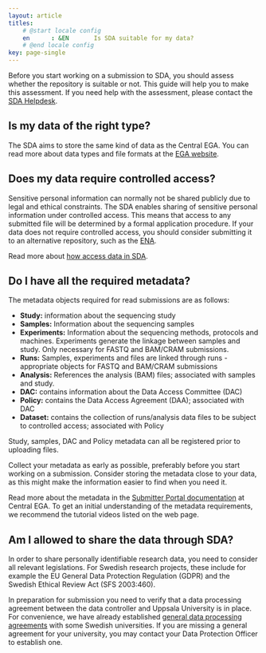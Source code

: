 ```yaml
---
layout: article
titles:
    # @start locale config
    en      : &EN       Is SDA suitable for my data?
    # @end locale config
key: page-single
---
```


Before you start working on a submission to SDA, you should assess whether the
repository is suitable or not. This guide will help you to make this assessment.
If you need help with the assessment, please contact the <a href="mailto:ega-se@nbis.se">SDA Helpdesk</a>.

## Is my data of the right type?

The SDA aims to store the same kind of data as the Central EGA. You can read
more about data types and file formats at the [EGA website](https://ega-archive.org).

## Does my data require controlled access?

Sensitive personal information can normally not be shared publicly due to legal
and ethical constraints. The SDA enables sharing of sensitive personal
information under controlled access. This means that access to any submitted
file will be determined by a formal application procedure. If your data does not
require controlled access, you should consider submitting it to an alternative
repository, such as the [ENA](https://www.ebi.ac.uk/ena/browser/submit).

Read more about [how access data in SDA](/data-access.html).

## Do I have all the required metadata?

The metadata objects required for read submissions are as follows:

- **Study:** information about the sequencing study
- **Samples:** Information about the sequencing samples
- **Experiments:** Information about the sequencing methods, protocols and
  machines. Experiments generate the linkage between samples and study. Only
  necessary for FASTQ and BAM/CRAM submissions.
- **Runs:** Samples, experiments and files are linked through runs - appropriate
  objects for FASTQ and BAM/CRAM submissions
- **Analysis:** References the analysis (BAM) files; associated with samples and
  study.
- **DAC:** contains information about the Data Access Committee (DAC)
- **Policy:** contains the Data Access Agreement (DAA); associated with DAC
- **Dataset:** contains the collection of runs/analysis data files to be subject
  to controlled access; associated with Policy

Study, samples, DAC and Policy metadata can all be registered prior to uploading
files.

Collect your metadata as early as possible, preferably before you start working
on a submission. Consider storing the metadata close to your data, as this might
make the information easier to find when you need it.

Read more about the metadata in the [Submitter Portal documentation](https://ega-archive.org/submission/tools/submitter-portal)
at Central EGA. To get an initial understanding of the metadata requirements, we
recommend the tutorial videos listed on the web page.

## Am I allowed to share the data through SDA?

In order to share personally identifiable research data, you need to consider
all relevant legislations. For Swedish research projects, these include for
example the EU General Data Protection Regulation (GDPR) and the Swedish Ethical
Review Act (SFS 2003:460).

In preparation for submission you need to verify that a data processing
agreement between the data controller and Uppsala University is in
place. For convenience, we have already established [general data processing agreements](https://nbis.se/support/general-processing-agreements.html)
with some Swedish universities. If you are missing a general agreement for
your university, you may contact your Data Protection Officer to establish one.
